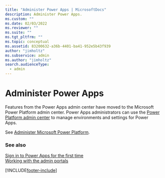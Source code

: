```yaml
---
title: "Administer Power Apps | MicrosoftDocs"
description: Administer Power Apps.
ms.custom: ""
ms.date: 02/03/2022
ms.reviewer: ""
ms.suite: ""
ms.tgt_pltfrm: ""
ms.topic: conceptual
ms.assetid: 83200632-a36b-4401-ba41-952e5b43f939
author: "jimholtz"
ms.subservice: admin
ms.author: "jimholtz"
search.audienceType: 
  - admin
---
```

# Administer Power Apps

Features from the Power Apps admin center have moved to the Microsoft Power Platform admin center. Power Apps administrators can use the [Power Platform admin center](https://admin.powerplatform.microsoft.com) to manage environments and settings for Power Apps.

See [Administer Microsoft Power Platform](admin-documentation.md).


### See also
[Sign in to Power Apps for the first time](/powerapps/maker/canvas-apps/intro-maker-portal) <br />
[Working with the admin portals](wp-work-with-admin-portals.md) <br />





[!INCLUDE[footer-include](../includes/footer-banner.md)]
